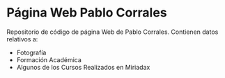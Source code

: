 # Página Web Pablo Corrales
Repositorio de código de página Web de Pablo Corrales.
Contienen datos relativos a:
   - Fotografía
   - Formación Académica
   - Algunos de los Cursos Realizados en Miriadax
